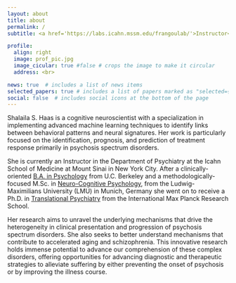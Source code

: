 ```yaml
---
layout: about
title: about
permalink: /
subtitle: <a href='https://labs.icahn.mssm.edu/frangoulab/'>Instructor</a> — Department of Psychiatry — Icahn School of Medicine at Mount Sinai

profile:
  align: right
  image: prof_pic.jpg
  image_cicular: true #false # crops the image to make it circular
  address: <br>  

news: true  # includes a list of news items
selected_papers: true # includes a list of papers marked as "selected={true}"
social: false  # includes social icons at the bottom of the page
---
```


Shalaila S. Haas is a cognitive neuroscientist with a specialization in implementing advanced machine learning techniques to identify links between behavioral patterns and neural signatures. Her work is particularly focused on the identification, prognosis, and prediction of treatment response primarily in psychosis spectrum disorders.

She is currently an Instructor in the Department of Psychiatry at the Icahn School of Medicine at Mount Sinai in New York City. After a clinically-oriented [B.A. in Psychology](https://psychology.berkeley.edu/) from U.C. Berkeley and a methodologically-focused M.Sc. in [Neuro-Cognitive Psychology](https://www.psy.lmu.de/ncp/index.html), from the Ludwig-Maximilians University (LMU) in Munich, Germany she went on to receive a Ph.D. in [Translational Psychiatry](https://www.imprs-tp.mpg.de/108493/alumni-and-friends) from the International Max Planck Research School.

Her research aims to unravel the underlying mechanisms that drive the heterogeneity in clinical presentation and progression of psychosis spectrum disorders. She also seeks to better understand mechanisms that contribute to  accelerated aging and schizophrenia. This innovative research holds immense potential to advance our comprehension of these complex disorders, offering opportunities for advancing diagnostic and therapeutic strategies to alleviate suffering by either preventing the onset of psychosis or by improving the illness course. 


